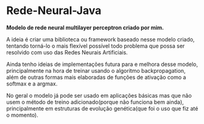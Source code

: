 # Rede-Neural-Java

<p><strong>Modelo de rede neural multilayer perceptron criado por mim.</strong></p>

<p>A ideia é criar uma biblioteca ou framework baseado nesse modelo criado, tentando torná-lo o mais flexível 
possível todo problema que possa ser resolvido com uso das Redes Neurais Artificiais.</p>

<p>Ainda tenho ideias de implementações futura para e melhora desse modelo, principalmente na hora de treinar usando 
o algoritmo backpropagation, além de outras formas mais elaboradas de funções de ativação como a softmax e a argmax.</p>

<p>No geral o modelo já pode ser usado em aplicações básicas mas que não usem o método de treino adicionado(porque não funciona bem ainda), principalmente
em estruturas de evolução genética(que foi o uso que fiz até o momento).</p>
